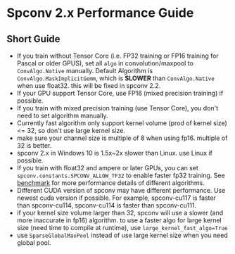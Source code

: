 <!--
 Copyright 2021 Yan Yan
 
 Licensed under the Apache License, Version 2.0 (the "License");
 you may not use this file except in compliance with the License.
 You may obtain a copy of the License at
 
     http://www.apache.org/licenses/LICENSE-2.0
 
 Unless required by applicable law or agreed to in writing, software
 distributed under the License is distributed on an "AS IS" BASIS,
 WITHOUT WARRANTIES OR CONDITIONS OF ANY KIND, either express or implied.
 See the License for the specific language governing permissions and
 limitations under the License.
-->

# Spconv 2.x Performance Guide

## Short Guide

* If you train without Tensor Core (i.e. FP32 training or FP16 training for Pascal or older GPUS), set all ```algo``` in convolution/maxpool to ```ConvAlgo.Native``` manually. Default Algorithm is ```ConvAlgo.MaskImplicitGemm```, which is **SLOWER** than ```ConvAlgo.Native``` when use float32. this will be fixed in spconv 2.2.
* If your GPU support Tensor Core, use FP16 (mixed precision training) if possible. 
* If you train with mixed precision training (use Tensor Core), you don't need to set algorithm manually.
* Currently fast algorithm only support kernel volume (prod of kernel size) <= 32, so don't use large kernel size.
* make sure your channel size is multiple of 8 when using fp16. multiple of 32 is better.
* spconv 2.x in Windows 10 is 1.5x~2x slower than Linux. use Linux if possible.
* If you train with float32 and ampere or later GPUs, you can set ```spconv.constants.SPCONV_ALLOW_TF32``` to enable faster fp32 training.
See [benchmark](BENCHMARK.md) for more performance details of different algorithms.
* Different CUDA version of spconv may have different performance. Use newest cuda version if possible. For example, spconv-cu117 is faster than spconv-cu114, spconv-cu114 is faster than spconv-cu111.
* if your kernel size volume larger than 32, spconv will use a slower (and more inaccurate in fp16) algorithm. to use a faster algo for large kernel size (need time to compile at runtime), use ```large_kernel_fast_algo=True```
* use ```SparseGlobalMaxPool``` instead of use large kernel size when you need global pool.